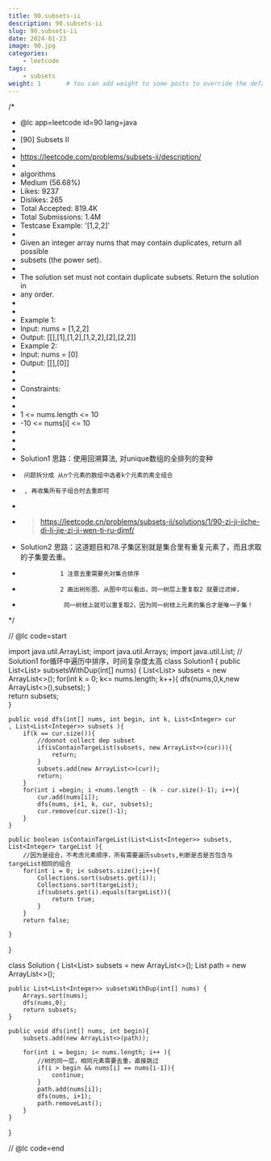 ```yaml
---
title: 90.subsets-ii
description: 90.subsets-ii
slug: 90.subsets-ii
date: 2024-01-23
image: 90.jpg
categories:
    - leetcode
tags:
    - subsets
weight: 1       # You can add weight to some posts to override the default sorting (date descending)
---
```



/*
 * @lc app=leetcode id=90 lang=java
 *
 * [90] Subsets II
 *
 * https://leetcode.com/problems/subsets-ii/description/
 *
 * algorithms
 * Medium (56.68%)
 * Likes:    9237
 * Dislikes: 265
 * Total Accepted:    819.4K
 * Total Submissions: 1.4M
 * Testcase Example:  '[1,2,2]'
 *
 * Given an integer array nums that may contain duplicates, return all possible
 * subsets (the power set).
 * 
 * The solution set must not contain duplicate subsets. Return the solution in
 * any order.
 * 
 * 
 * Example 1:
 * Input: nums = [1,2,2]
 * Output: [[],[1],[1,2],[1,2,2],[2],[2,2]]
 * Example 2:
 * Input: nums = [0]
 * Output: [[],[0]]
 * 
 * 
 * Constraints:
 * 
 * 
 * 1 <= nums.length <= 10
 * -10 <= nums[i] <= 10
 * 
 * 
 * 
 * Solution1 思路：使用回溯算法, 对unique数组的全排列的变种
 *      问题拆分成 从n个元素的数组中选者k个元素的素全组合
 *      , 再收集所有子组合时去重即可
 *
 * > https://leetcode.cn/problems/subsets-ii/solutions/1/90-zi-ji-iiche-di-li-jie-zi-ji-wen-ti-ru-djmf/
 * Solution2 思路：这道题目和78.子集区别就是集合里有重复元素了，而且求取的子集要去重。
 *                1 注意去重需要先对集合排序
 *                2 画出树形图，从图中可以看出，同一树层上重复取2 就要过滤掉，
 *                 同一树枝上就可以重复取2，因为同一树枝上元素的集合才是唯一子集！
 */

// @lc code=start

import java.util.ArrayList;
import java.util.Arrays;
import java.util.List;
// Solution1 for循环中遍历中排序，时间复杂度太高 
class Solution1 {
    public List<List<Integer>> subsetsWithDup(int[] nums) {
        List<List<Integer>> subsets = new ArrayList<>();
        for(int k = 0; k<= nums.length; k++){
            dfs(nums,0,k,new ArrayList<>(),subsets);
        }    
        return subsets;    
    }

    public void dfs(int[] nums, int begin, int k, List<Integer> cur
    , List<List<Integer>> subsets ){
        if(k == cur.size()){
            //donnot collect dep subset
            if(isContainTargeList(subsets, new ArrayList<>(cur))){
                return;
            }
            subsets.add(new ArrayList<>(cur));
            return;
        }
        for(int i =begin; i <nums.length - (k - cur.size()-1); i++){
            cur.add(nums[i]);
            dfs(nums, i+1, k, cur, subsets);
            cur.remove(cur.size()-1);
        }
    }

    public boolean isContainTargeList(List<List<Integer>> subsets, List<Integer> targeList ){
        //因为是组合，不考虑元素顺序，所有需要遍历subsets,判断是否是否包含与targeList相同的组合
        for(int i = 0; i< subsets.size();i++){
            Collections.sort(subsets.get(i));
            Collections.sort(targeList);
            if(subsets.get(i).equals(targeList)){
                return true;
            }
        }
        return false;
        
    }
}

class Solution {
    List<List<Integer>> subsets = new ArrayList<>();
    List<Integer> path = new ArrayList<>();

    public List<List<Integer>> subsetsWithDup(int[] nums) {
        Arrays.sort(nums);
        dfs(nums,0);
        return subsets;
    }

    public void dfs(int[] nums, int begin){ 
        subsets.add(new ArrayList<>(path));

        for(int i = begin; i< nums.length; i++ ){
            //树的同一层，相同元素需要去重，直接跳过
            if(i > begin && nums[i] == nums[i-1]){
                continue;
            }
            path.add(nums[i]);
            dfs(nums, i+1);
            path.removeLast();
        }
    }

}


// @lc code=end


